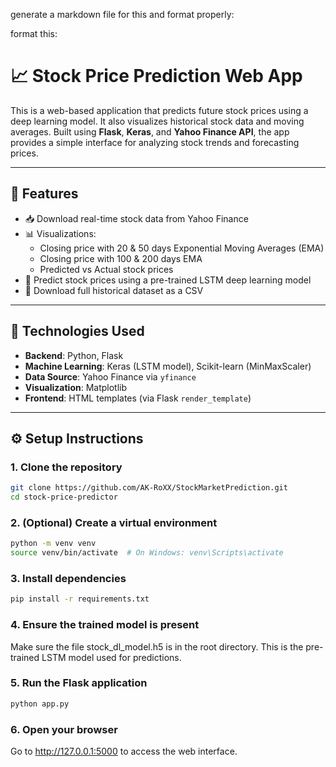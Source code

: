 generate a markdown file for this and format properly:

format this:
# 📈 Stock Price Prediction Web App

This is a web-based application that predicts future stock prices using a deep learning model. It also visualizes historical stock data and moving averages. Built using **Flask**, **Keras**, and **Yahoo Finance API**, the app provides a simple interface for analyzing stock trends and forecasting prices.

---

## 🚀 Features

- 📥 Download real-time stock data from Yahoo Finance
- 📊 Visualizations:
  - Closing price with 20 & 50 days Exponential Moving Averages (EMA)
  - Closing price with 100 & 200 days EMA
  - Predicted vs Actual stock prices
- 🤖 Predict stock prices using a pre-trained LSTM deep learning model
- 💾 Download full historical dataset as a CSV

---

## 🧠 Technologies Used

- **Backend**: Python, Flask
- **Machine Learning**: Keras (LSTM model), Scikit-learn (MinMaxScaler)
- **Data Source**: Yahoo Finance via `yfinance`
- **Visualization**: Matplotlib
- **Frontend**: HTML templates (via Flask `render_template`)

---

## ⚙️ Setup Instructions

### 1. Clone the repository

```bash
git clone https://github.com/AK-RoXX/StockMarketPrediction.git
cd stock-price-predictor
```

### 2. (Optional) Create a virtual environment

```bash
python -m venv venv
source venv/bin/activate  # On Windows: venv\Scripts\activate
```

### 3. Install dependencies

```bash
pip install -r requirements.txt
```

### 4. Ensure the trained model is present
Make sure the file stock_dl_model.h5 is in the root directory. This is the pre-trained LSTM model used for predictions.

### 5. Run the Flask application

```bash
python app.py
```

### 6. Open your browser
Go to http://127.0.0.1:5000 to access the web interface.
